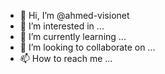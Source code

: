 - 👋 Hi, I’m @ahmed-visionet
- 👀 I’m interested in ...
- 🌱 I’m currently learning ...
- 💞️ I’m looking to collaborate on ...
- 📫 How to reach me ...

<!---
ahmed-visionet/ahmed-visionet is a ✨ special ✨ repository because its `README.md` (this file) appears on your GitHub profile.
You can click the Preview link to take a look at your changes.
--->
